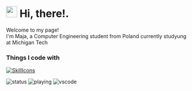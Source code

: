 <h1><img src="https://emojis.slackmojis.com/emojis/images/1531849430/4246/blob-sunglasses.gif?1531849430" width="30"/> Hi, there!.</h1>


<p>Welcome to my page! </br> I'm Maja, a Computer Engineering student from Poland currently studyung at Michigan Tech </p>
<h3>Things I code with</h3>

[![SkillIcons](https://skillicons.dev/icons?i=cs,dotnet,java,git,github,bitbucket,eclipse,gitlab,visualstudio,azure,matlab,js,html,css,figma&theme=light)](https://skillicons.dev)<br/>

![status](https://nocache.advaith.workers.dev?url=https://img.shields.io/endpoint?url=https://dev.discordprofiles.me/api/badge/status/276544649148235776?simple=true)
![playing](https://nocache.advaith.workers.dev?url=https://img.shields.io/endpoint?url=https://dev.discordprofiles.me/api/badge/playing/276544649148235776)
![vscode](https://nocache.advaith.workers.dev?url=https://img.shields.io/endpoint?url=https://dev.discordprofiles.me/api/badge/vscode/276544649148235776)
